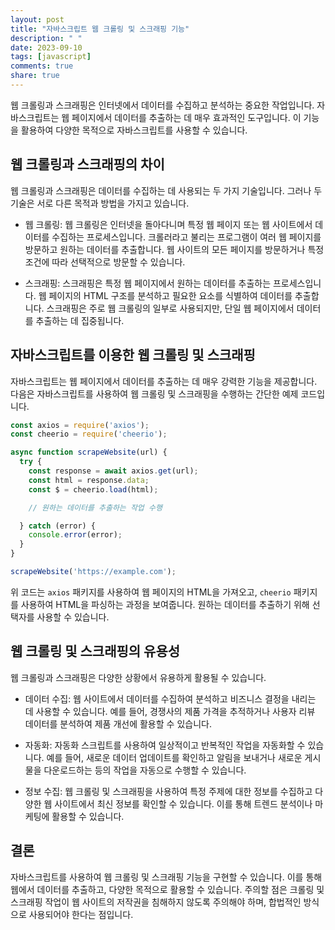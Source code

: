 ```yaml
---
layout: post
title: "자바스크립트 웹 크롤링 및 스크래핑 기능"
description: " "
date: 2023-09-10
tags: [javascript]
comments: true
share: true
---
```


웹 크롤링과 스크래핑은 인터넷에서 데이터를 수집하고 분석하는 중요한 작업입니다. 자바스크립트는 웹 페이지에서 데이터를 추출하는 데 매우 효과적인 도구입니다. 이 기능을 활용하여 다양한 목적으로 자바스크립트를 사용할 수 있습니다.

## 웹 크롤링과 스크래핑의 차이

웹 크롤링과 스크래핑은 데이터를 수집하는 데 사용되는 두 가지 기술입니다. 그러나 두 기술은 서로 다른 목적과 방법을 가지고 있습니다.

- 웹 크롤링: 웹 크롤링은 인터넷을 돌아다니며 특정 웹 페이지 또는 웹 사이트에서 데이터를 수집하는 프로세스입니다. 크롤러라고 불리는 프로그램이 여러 웹 페이지를 방문하고 원하는 데이터를 추출합니다. 웹 사이트의 모든 페이지를 방문하거나 특정 조건에 따라 선택적으로 방문할 수 있습니다.

- 스크래핑: 스크래핑은 특정 웹 페이지에서 원하는 데이터를 추출하는 프로세스입니다. 웹 페이지의 HTML 구조를 분석하고 필요한 요소를 식별하여 데이터를 추출합니다. 스크래핑은 주로 웹 크롤링의 일부로 사용되지만, 단일 웹 페이지에서 데이터를 추출하는 데 집중됩니다.

## 자바스크립트를 이용한 웹 크롤링 및 스크래핑

자바스크립트는 웹 페이지에서 데이터를 추출하는 데 매우 강력한 기능을 제공합니다. 다음은 자바스크립트를 사용하여 웹 크롤링 및 스크래핑을 수행하는 간단한 예제 코드입니다.

```javascript
const axios = require('axios');
const cheerio = require('cheerio');

async function scrapeWebsite(url) {
  try {
    const response = await axios.get(url);
    const html = response.data;
    const $ = cheerio.load(html);

    // 원하는 데이터를 추출하는 작업 수행

  } catch (error) {
    console.error(error);
  }
}

scrapeWebsite('https://example.com');
```

위 코드는 `axios` 패키지를 사용하여 웹 페이지의 HTML을 가져오고, `cheerio` 패키지를 사용하여 HTML을 파싱하는 과정을 보여줍니다. 원하는 데이터를 추출하기 위해 선택자를 사용할 수 있습니다.

## 웹 크롤링 및 스크래핑의 유용성

웹 크롤링과 스크래핑은 다양한 상황에서 유용하게 활용될 수 있습니다.

- 데이터 수집: 웹 사이트에서 데이터를 수집하여 분석하고 비즈니스 결정을 내리는 데 사용할 수 있습니다. 예를 들어, 경쟁사의 제품 가격을 추적하거나 사용자 리뷰 데이터를 분석하여 제품 개선에 활용할 수 있습니다.

- 자동화: 자동화 스크립트를 사용하여 일상적이고 반복적인 작업을 자동화할 수 있습니다. 예를 들어, 새로운 데이터 업데이트를 확인하고 알림을 보내거나 새로운 게시물을 다운로드하는 등의 작업을 자동으로 수행할 수 있습니다.

- 정보 수집: 웹 크롤링 및 스크래핑을 사용하여 특정 주제에 대한 정보를 수집하고 다양한 웹 사이트에서 최신 정보를 확인할 수 있습니다. 이를 통해 트렌드 분석이나 마케팅에 활용할 수 있습니다.

## 결론

자바스크립트를 사용하여 웹 크롤링 및 스크래핑 기능을 구현할 수 있습니다. 이를 통해 웹에서 데이터를 추출하고, 다양한 목적으로 활용할 수 있습니다. 주의할 점은 크롤링 및 스크래핑 작업이 웹 사이트의 저작권을 침해하지 않도록 주의해야 하며, 합법적인 방식으로 사용되어야 한다는 점입니다.